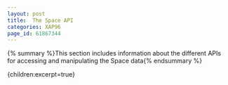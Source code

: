 ```yaml
---
layout: post
title:  The Space API
categories: XAP96
page_id: 61867344
---
```


{% summary %}This section includes information about the different APIs for accessing and manipulating the Space data{% endsummary %}

{children:excerpt=true}
